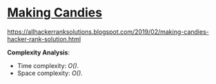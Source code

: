 # [Making Candies](https://www.hackerrank.com/challenges/making-candies)

https://allhackerranksolutions.blogspot.com/2019/02/making-candies-hacker-rank-solution.html

__Complexity Analysis__:
* Time complexity: _O()_.
* Space complexity: _O()_.
